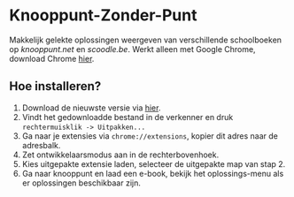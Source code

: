 # Knooppunt-Zonder-Punt

Makkelijk gelekte oplossingen weergeven van verschillende schoolboeken op *knooppunt.net* en *scoodle.be*.
Werkt alleen met Google Chrome, download Chrome [hier](https://www.google.com/chrome/).

## Hoe installeren?
1. Download de nieuwste versie via [hier](www.google.com).
2. Vindt het gedownloadde bestand in de verkenner en druk `rechtermuisklik -> Uitpakken...`
3. Ga naar je extensies via `chrome://extensions`, kopier dit adres naar de adresbalk.
4. Zet ontwikkelaarsmodus aan in de rechterbovenhoek.
5. Kies uitgepakte extensie laden, selecteer de uitgepakte map van stap 2.
6. Ga naar knooppunt en laad een e-book, bekijk het oplossings-menu als er oplossingen beschikbaar zijn.
